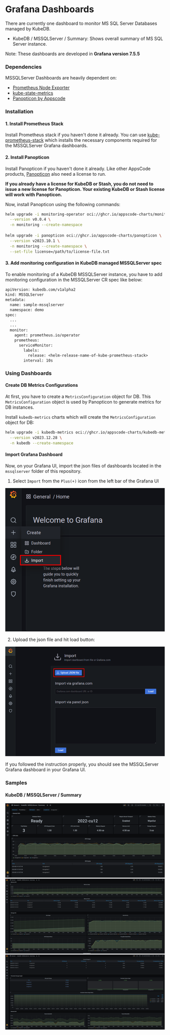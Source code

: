 # Grafana Dashboards

There are currently one dashboard to monitor MS SQL Server Databases managed by KubeDB.

- KubeDB / MSSQLServer / Summary: Shows overall summary of MS SQL Server instance.

Note: These dashboards are developed in **Grafana version 7.5.5**

### Dependencies

MSSQLServer Dashboards are heavily dependent on:

- [Prometheus Node Exporter](https://github.com/prometheus/node_exporter)
- [kube-state-metrics](https://github.com/kubernetes/kube-state-metrics)
- [Panopticon by Appscode](https://byte.builders/blog/post/introducing-panopticon/)


### Installation

#### 1. Install Prometheus Stack

Install Prometheus stack if you haven't done it already. You can use [kube-prometheus-stack](https://artifacthub.io/packages/helm/prometheus-community/kube-prometheus-stack) which installs the necessary components required for the MSSQLServer Grafana dashboards.

#### 2. Install Panopticon

Install Panopticon if you haven't done it already. Like other AppsCode products, [Panopticon](https://byte.builders/blog/post/introducing-panopticon/) also need a license to run.

**If you already have a license for KubeDB or Stash, you do not need to issue a new license for Panopticon. Your existing KubeDB or Stash license will work with Panopticon.**

Now, install Panopticon using the following commands:

```bash
helm upgrade -i monitoring-operator oci://ghcr.io/appscode-charts/monitoring-operator \
  --version v0.0.4 \
  -n monitoring --create-namespace

helm upgrade -i panopticon oci://ghcr.io/appscode-charts/panopticon \
  --version v2023.10.1 \
  -n monitoring --create-namespace \
  --set-file license=/path/to/license-file.txt
```

#### 3. Add monitoring configuration in KubeDB managed MSSQLServer spec

To enable monitoring of a KubeDB MSSQLServer instance, you have to add monitoring configuration in the MSSQLServer CR spec like below:

```
apiVersion: kubedb.com/v1alpha2
kind: MSSQLServer
metadata:
  name: sample-mssqlserver
  namespace: demo
spec:
  ...
  ...
  monitor:
    agent: prometheus.io/operator
    prometheus:
      serviceMonitor:
        labels:
          release: <helm-release-name-of-kube-prometheus-stack>
        interval: 10s
```

### Using Dashboards

#### Create DB Metrics Configurations

At first, you have to create a `MetricsConfiguration` object for DB. This `MetricsConfiguration` object is used by Panopticon to generate metrics for DB instances.

Install `kubedb-metrics` charts which will create the `MetricsConfiguration` object for DB:

```bash
helm upgrade -i kubedb-metrics oci://ghcr.io/appscode-charts/kubedb-metrics \
  --version v2023.12.28 \
  -n kubedb --create-namespace
```

#### Import Grafana Dashboard

Now, on your Grafana UI, import the json files of dashboards located in the `mssqlserver` folder of this repository.


1. Select `Import` from the `Plus(+)` icon from the left bar of the Grafana UI

![Import New Dashboard](/mssqlserver/images/import_dashboard_1.png)

2. Upload the json file and hit load button:

![Upload Dashboard JSON](/mssqlserver/images/import_dashboard_2.png)


If you followed the instruction properly, you should see the MSSQLServer Grafana dashboard in your Grafana UI.

### Samples

####  KubeDB / MSSQLServer / Summary

![KubeDB / MSSQLServer / Summary](/mssqlserver/images/mssqlserver-summary-1.png)
![KubeDB / MSSQLServer / Summary](/mssqlserver/images/mssqlserver-summary-2.png)
![KubeDB / MSSQLServer / Summary](/mssqlserver/images/mssqlserver-summary-3.png)
